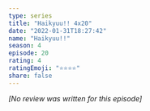 ```yaml
---
type: series
title: "Haikyuu!! 4x20"
date: "2022-01-31T18:27:42"
name: "Haikyuu!!"
season: 4
episode: 20
rating: 4
ratingEmoji: "⭐️⭐️⭐️⭐️"
share: false
---
```


_[No review was written for this episode]_
